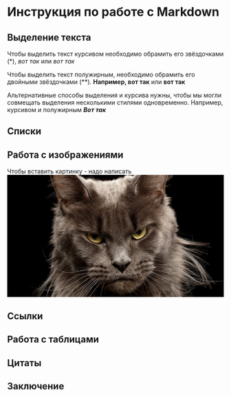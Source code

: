# Инструкция по работе с Markdown

## Выделение текста
Чтобы выделить текст курсивом необходимо обрамить его звёздочками (*), *вот так* или _вот так_

Чтобы выделить текст полужирным, необходимо обрамить его двойными звёздочками (**). **Например, вот так** или __вот так__

Альтернативные способы выделения и курсива нужны, чтобы мы могли совмещать выделения несколькими стилями одновременно.
Например, курсивом и полужирным __*Вот так*__

## Списки

## Работа с изображениями

Чтобы вставить картинку - надо написать ![respect my authoritai!](/Neteftelka.jpeg)
## Ссылки

## Работа с таблицами

## Цитаты

## Заключение